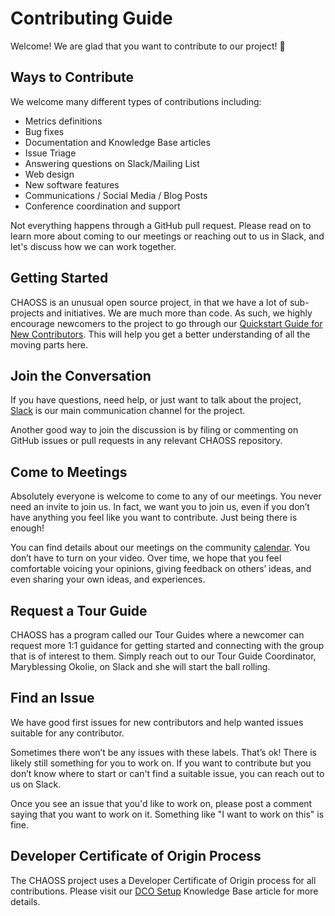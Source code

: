 # Contributing Guide

Welcome! We are glad that you want to contribute to our project! 💖

## Ways to Contribute

We welcome many different types of contributions including:

* Metrics definitions
* Bug fixes
* Documentation and Knowledge Base articles
* Issue Triage
* Answering questions on Slack/Mailing List
* Web design
* New software features
* Communications / Social Media / Blog Posts
* Conference coordination and support 

Not everything happens through a GitHub pull request. Please read on to learn more about coming to our meetings or reaching out to us in Slack, and let's discuss how we can work together.

## Getting Started

CHAOSS is an unusual open source project, in that we have a lot of sub-projects and initiatives. We are much more than code. As such, we highly encourage newcomers to the project to go through our [Quickstart Guide for New Contributors](https://chaoss.community/kb-getting-started/). This will help you get a better understanding of all the moving parts here. 

## Join the Conversation

If you have questions, need help, or just want to talk about the project, [Slack](https://join.slack.com/t/chaoss-workspace/shared_invite/zt-r65szij9-QajX59hkZUct82b0uACA6g) is our main communication channel for the project.

Another good way to join the discussion is by filing or commenting on GitHub issues or pull requests in any relevant CHAOSS repository.

## Come to Meetings

Absolutely everyone is welcome to come to any of our meetings. You never need an invite to join us. In fact, we want you to join us, even if you don’t have anything you feel like you want to contribute. Just being there is enough!

You can find details about our meetings on the community [calendar](https://chaoss.community/chaoss-calendar/). You don’t have to turn on your video. Over time, we hope that you feel comfortable voicing your opinions, giving feedback on others’ ideas, and even sharing your own ideas, and experiences.

## Request a Tour Guide

CHAOSS has a program called our Tour Guides where a newcomer can request more 1:1 guidance for getting started and connecting with the group that is of interest to them. Simply reach out to our Tour Guide Coordinator, Maryblessing Okolie, on Slack and she will start the ball rolling.

## Find an Issue

We have good first issues for new contributors and help wanted issues suitable for any contributor.

Sometimes there won’t be any issues with these labels. That’s ok! There is likely still something for you to work on. If you want to contribute but you don’t know where to start or can't find a suitable issue, you can reach out to us on Slack.

Once you see an issue that you'd like to work on, please post a comment saying that you want to work on it. Something like "I want to work on this" is fine.

## Developer Certificate of Origin Process

The CHAOSS project uses a Developer Certificate of Origin process for all contributions. Please visit our [DCO Setup](https://chaoss.community/kb/dco-setup/) Knowledge Base article for more details.

